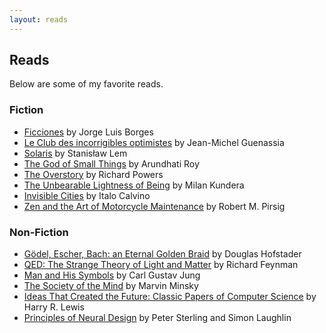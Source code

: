 ```yaml
---
layout: reads
---
```


## Reads

Below are some of my favorite reads.

### Fiction
* <a href="https://www.goodreads.com/book/show/426504.Ficciones">Ficciones</a> by Jorge Luis Borges
* <a href="https://www.goodreads.com/book/show/6814059-le-club-des-incorrigibles-optimistes">Le Club des incorrigibles optimistes</a> by Jean-Michel Guenassia
* <a href="https://www.goodreads.com/book/show/95558.Solaris">Solaris</a> by Stanisław Lem
* <a href="https://www.goodreads.com/book/show/9777.The_God_of_Small_Things?ac=1&from_search=true&qid=0CEWJTkGm3&rank=1">The God of Small Things</a> by Arundhati Roy
* <a href="https://www.goodreads.com/book/show/40180098-the-overstory">The Overstory</a> by Richard Powers
*  <a href="https://www.goodreads.com/book/show/9717.The_Unbearable_Lightness_of_Being">The Unbearable Lightness of Being</a> by Milan Kundera
* <a href="https://www.goodreads.com/book/show/9809.Invisible_Cities">Invisible Cities</a> by Italo Calvino
* <a href="https://www.nytimes.com/1975/03/30/archives/novelistic-autobiography-autobiographical-novel-no-matter-zen-and.html">Zen and the Art of Motorcycle Maintenance</a> by Robert M. Pirsig

### Non-Fiction
* <a href="https://www.goodreads.com/book/show/24113.G_del_Escher_Bach">Gödel, Escher, Bach: an Eternal Golden Braid</a> by Douglas Hofstader
* <a href="https://www.goodreads.com/book/show/5552.QED?from_search=true&from_srp=true&qid=9cYysFaZM4&rank=10">QED: The Strange Theory of Light and Matter</a> by Richard Feynman
* <a href="https://goodreads.com/book/show/123632.Man_and_His_Symbols">Man and His Symbols</a> by Carl Gustav Jung
* <a href="https://www.goodreads.com/book/show/326790.The_Society_of_Mind">The Society of the Mind</a> by Marvin Minsky
* <a href="https://mitpress.mit.edu/books/ideas-created-future">Ideas That Created the Future: Classic Papers of Computer Science</a> by Harry R. Lewis
* <a href="https://www.goodreads.com/book/show/23582015-principles-of-neural-design">Principles of Neural Design</a> by Peter Sterling and Simon Laughlin

<br>